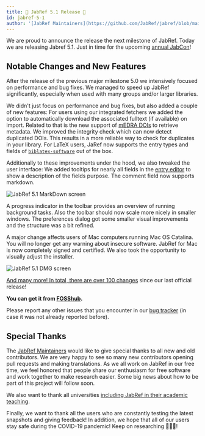 ```yaml
---
title: 🦠 JabRef 5.1 Release 🦠
id: jabref-5-1
author: '[JabRef Maintainers](https://github.com/JabRef/jabref/blob/main/MAINTAINERS)'
---
```


We are proud to announce the release the next milestone of JabRef. Today we are releasing Jabref 5.1. Just in time for the upcoming [annual JabCon](https://jabcon.jabref.org/)!

## Notable Changes and New Features

After the release of the previous major milestone 5.0 we intensively focused on performance and bug fixes. We managed to speed up JabRef significantly, especially when used with many groups and/or larger libraries.

We didn't just focus on performance and bug fixes, but also added a couple of new features:
For users using our integrated fetchers we added the option to automatically download the associated fulltext (if available) on import. Related to that is the new support of [mEDRA DOIs](https://www.medra.org/) to retrieve metadata.
We improved the integrity check which can now detect duplicated DOIs. This results in a more reliable way to check for duplicates in your library.
For LaTeX users, JaRef now supports the entry types and fields of [`biblatex-software`](https://ctan.org/pkg/biblatex-software) out of the box.

Additionally to these improvements under the hood, we also tweaked the user interface:
We added tooltips for nearly all fields in the [entry editor](https://docs.jabref.org/advanced/entryeditor) to show a description of the fields purpose. The comment field now supports markdown.

![JabRef 5.1 MarkDown screen](/img/blog/JabRef-5-1-markdown.png)

A progress indicator in the toolbar provides an overview of running background tasks. Also the toolbar should now scale more nicely in smaller windows.
The preferences dialog got some smaller visual improvements and the structure was a bit refined.

A major change affects users of Mac computers running Mac OS Catalina. You will no longer get any warning about insecure software. JabRef for Mac is now completely signed and certified. We also took the opportunity to visually adjust the installer.

![JabRef 5.1 DMG screen](/img/blog/jabref-5-1-macDmg.png)

[And many more! In total, there are over 100 changes](https://github.com/JabRef/jabref/blob/master/CHANGELOG.md) since our last official release!

**You can get it from [FOSShub](https://www.fosshub.com/JabRef.html).**

Please report any other issues that you encounter in our [bug tracker](https://github.com/JabRef/jabref/issues) (in case it was not already reported before).

## Special Thanks

The [JabRef Maintainers](https://github.com/JabRef/jabref/blob/main/MAINTAINERS) would like to give special thanks to all new and old contributors. We are very happy to see so many new contributors opening pull requests and making translations. As we all work on JabRef in our free time, we feel honored that people share our enthusiasm for free software and work together to make research easier. Some big news about how to be part of this project will follow soon.

We also want to thank all universities [including JabRef in their academic teaching](https://devdocs.jabref.org/teaching).

Finally, we want to thank all the users who are constantly testing the latest snapshots and giving feedback!
In addition, we hope that all of our users stay safe during the COVID-19 pandemic! Keep on researching 🧫🧑‍🔬!
